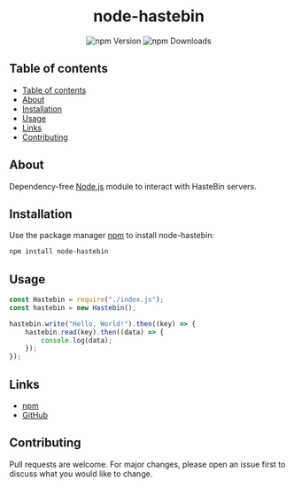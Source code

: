 <div align="center">
    <h1>node-hastebin</h1>
    <img alt="npm Version" src="https://img.shields.io/npm/v/node-hastebin?style=for-the-badge">
    <img alt="npm Downloads" src="https://img.shields.io/npm/dw/node-hastebin?style=for-the-badge">
    <br>
</div>

## Table of contents
- [Table of contents](#table-of-contents)
- [About](#about)
- [Installation](#installation)
- [Usage](#usage)
- [Links](#links)
- [Contributing](#contributing)

## About

Dependency-free [Node.js](https://nodejs.org/)  module to interact with HasteBin servers.

## Installation

Use the package manager [npm](https://www.npmjs.com/) to install node-hastebin:

```bash
npm install node-hastebin
```

## Usage

```javascript
const Hastebin = require("./index.js");
const hastebin = new Hastebin();

hastebin.write("Hello, World!").then((key) => {
    hastebin.read(key).then((data) => {
        console.log(data);
    });
});
```

## Links

- [npm](https://www.npmjs.com/package/node-hastebin)
- [GitHub](https://github.com/MoaufmKlo/node-hastebin)

## Contributing

Pull requests are welcome. For major changes, please open an issue first to discuss what you would like to change.
